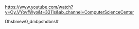 https://www.youtube.com/watch?v=Oy_VYovfWyo&t=3311s&ab_channel=ComputerScienceCenter

Dhsbmew0_dmbpshdbns#

